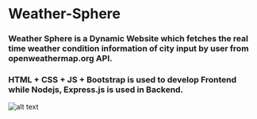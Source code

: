 # Weather-Sphere
### Weather Sphere is a Dynamic Website which fetches the real time weather condition information of city input by user from openweathermap.org API.
### HTML + CSS + JS + Bootstrap is used to develop Frontend while Nodejs, Express.js is used in Backend.

![alt text](https://github.com/[DeepakSharma72]/[Weather_Sphere]/blob/[branch]/homwpage.jpg?raw=true)
